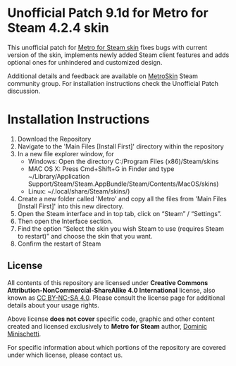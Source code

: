 # Unofficial Patch 9.1d for Metro for Steam 4.2.4 skin

This unofficial patch for [Metro for Steam skin](https://metroforsteam.com) fixes bugs with current version of the skin, implements newly added Steam client features and adds optional ones for unhindered and customized design.

Additional details and feedback are available on [MetroSkin](https://steamcommunity.com/groups/metroskin) Steam community group. For installation instructions check the Unofficial Patch discussion.

# Installation Instructions

1. Download the Repository
2. Navigate to the 'Main Files [Install First]' directory within the repository
3. In a new file explorer window, for 
    - Windows: Open the directory C:/Program Files (x86)/Steam/skins
    - MAC OS X: Press Cmd+Shift+G in Finder and type ~/Library/Application Support/Steam/Steam.AppBundle/Steam/Contents/MacOS/skins)
    - Linux: ~/.local/share/Steam/skins/)
4. Create a new folder called 'Metro' and copy all the files from 'Main Files [Install First]' into this new directory.
5. Open the Steam interface and in top tab, click on “Steam” / “Settings”.
6. Then open the Interface section.
7. Find the option “Select the skin you wish Steam to use (requires Steam to restart)” and choose the skin that you want.
8. Confirm the restart of Steam

## License

All contents of this repository are licensed under **Creative Commons Attribution-NonCommercial-ShareAlike 4.0 International** license, also known as [CC BY-NC-SA 4.0](https://creativecommons.org/licenses/by-nc-sa/4.0). Please consult the license page for additional details about your usage rights.

Above license **does not cover** specific code, graphic and other content created and licensed exclusively to **Metro for Steam** author, [Dominic Minischetti](https://github.com/minischetti).

For specific information about which portions of the repository are covered under which license, please contact us.
